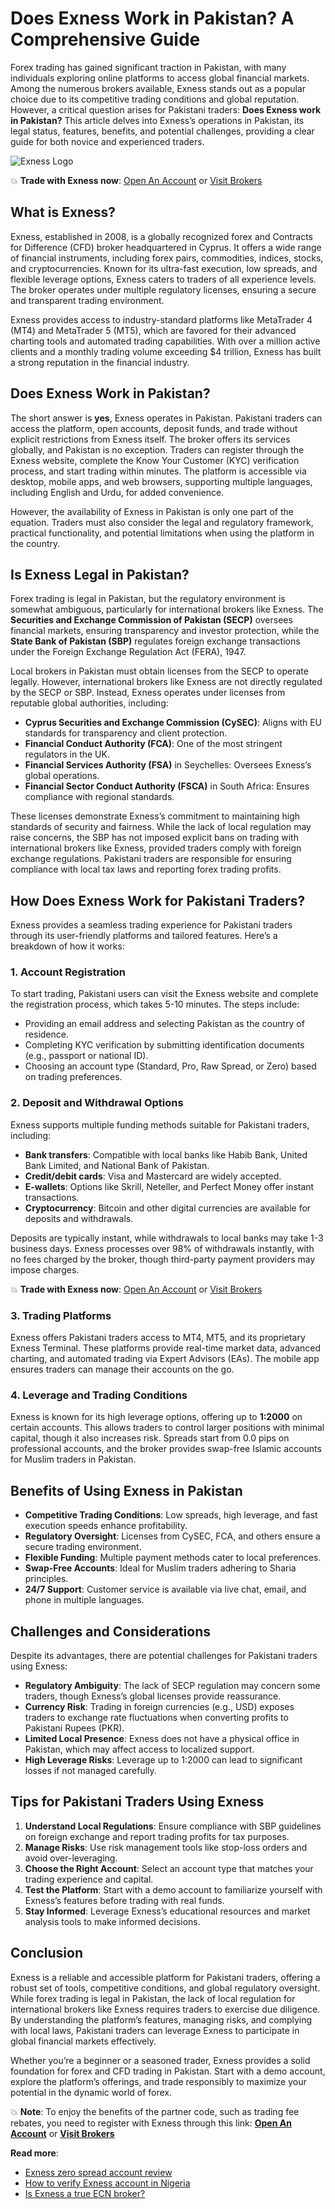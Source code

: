 # Does Exness Work in Pakistan? A Comprehensive Guide

Forex trading has gained significant traction in Pakistan, with many individuals exploring online platforms to access global financial markets. Among the numerous brokers available, Exness stands out as a popular choice due to its competitive trading conditions and global reputation. However, a critical question arises for Pakistani traders: **Does Exness work in Pakistan?** This article delves into Exness’s operations in Pakistan, its legal status, features, benefits, and potential challenges, providing a clear guide for both novice and experienced traders.

![Exness Logo](https://d3dpet1g0ty5ed.cloudfront.net/EN_Spreads_Pay_20less_20keep_20more_2_4_Google_800x800.jpg)

💥 **Trade with Exness now**: [Open An Account](https://one.exnesstrack.org/boarding/sign-up/a/89rj8di4n7) or [Visit Brokers](https://one.exnesstrack.org/a/89rj8di4n7)

## What is Exness?

Exness, established in 2008, is a globally recognized forex and Contracts for Difference (CFD) broker headquartered in Cyprus. It offers a wide range of financial instruments, including forex pairs, commodities, indices, stocks, and cryptocurrencies. Known for its ultra-fast execution, low spreads, and flexible leverage options, Exness caters to traders of all experience levels. The broker operates under multiple regulatory licenses, ensuring a secure and transparent trading environment.

Exness provides access to industry-standard platforms like MetaTrader 4 (MT4) and MetaTrader 5 (MT5), which are favored for their advanced charting tools and automated trading capabilities. With over a million active clients and a monthly trading volume exceeding $4 trillion, Exness has built a strong reputation in the financial industry.

## Does Exness Work in Pakistan?

The short answer is **yes**, Exness operates in Pakistan. Pakistani traders can access the platform, open accounts, deposit funds, and trade without explicit restrictions from Exness itself. The broker offers its services globally, and Pakistan is no exception. Traders can register through the Exness website, complete the Know Your Customer (KYC) verification process, and start trading within minutes. The platform is accessible via desktop, mobile apps, and web browsers, supporting multiple languages, including English and Urdu, for added convenience.

However, the availability of Exness in Pakistan is only one part of the equation. Traders must also consider the legal and regulatory framework, practical functionality, and potential limitations when using the platform in the country.

## Is Exness Legal in Pakistan?

Forex trading is legal in Pakistan, but the regulatory environment is somewhat ambiguous, particularly for international brokers like Exness. The **Securities and Exchange Commission of Pakistan (SECP)** oversees financial markets, ensuring transparency and investor protection, while the **State Bank of Pakistan (SBP)** regulates foreign exchange transactions under the Foreign Exchange Regulation Act (FERA), 1947.

Local brokers in Pakistan must obtain licenses from the SECP to operate legally. However, international brokers like Exness are not directly regulated by the SECP or SBP. Instead, Exness operates under licenses from reputable global authorities, including:

- **Cyprus Securities and Exchange Commission (CySEC)**: Aligns with EU standards for transparency and client protection.
- **Financial Conduct Authority (FCA)**: One of the most stringent regulators in the UK.
- **Financial Services Authority (FSA)** in Seychelles: Oversees Exness’s global operations.
- **Financial Sector Conduct Authority (FSCA)** in South Africa: Ensures compliance with regional standards.

These licenses demonstrate Exness’s commitment to maintaining high standards of security and fairness. While the lack of local regulation may raise concerns, the SBP has not imposed explicit bans on trading with international brokers like Exness, provided traders comply with foreign exchange regulations. Pakistani traders are responsible for ensuring compliance with local tax laws and reporting forex trading profits.

## How Does Exness Work for Pakistani Traders?

Exness provides a seamless trading experience for Pakistani traders through its user-friendly platforms and tailored features. Here’s a breakdown of how it works:

### 1. Account Registration
To start trading, Pakistani users can visit the Exness website and complete the registration process, which takes 5-10 minutes. The steps include:
- Providing an email address and selecting Pakistan as the country of residence.
- Completing KYC verification by submitting identification documents (e.g., passport or national ID).
- Choosing an account type (Standard, Pro, Raw Spread, or Zero) based on trading preferences.

### 2. Deposit and Withdrawal Options
Exness supports multiple funding methods suitable for Pakistani traders, including:
- **Bank transfers**: Compatible with local banks like Habib Bank, United Bank Limited, and National Bank of Pakistan.
- **Credit/debit cards**: Visa and Mastercard are widely accepted.
- **E-wallets**: Options like Skrill, Neteller, and Perfect Money offer instant transactions.
- **Cryptocurrency**: Bitcoin and other digital currencies are available for deposits and withdrawals.

Deposits are typically instant, while withdrawals to local banks may take 1-3 business days. Exness processes over 98% of withdrawals instantly, with no fees charged by the broker, though third-party payment providers may impose charges.

💥 **Trade with Exness now**: [Open An Account](https://one.exnesstrack.org/boarding/sign-up/a/89rj8di4n7) or [Visit Brokers](https://one.exnesstrack.org/a/89rj8di4n7)

### 3. Trading Platforms
Exness offers Pakistani traders access to MT4, MT5, and its proprietary Exness Terminal. These platforms provide real-time market data, advanced charting, and automated trading via Expert Advisors (EAs). The mobile app ensures traders can manage their accounts on the go.

### 4. Leverage and Trading Conditions
Exness is known for its high leverage options, offering up to **1:2000** on certain accounts. This allows traders to control larger positions with minimal capital, though it also increases risk. Spreads start from 0.0 pips on professional accounts, and the broker provides swap-free Islamic accounts for Muslim traders in Pakistan.

## Benefits of Using Exness in Pakistan

- **Competitive Trading Conditions**: Low spreads, high leverage, and fast execution speeds enhance profitability.
- **Regulatory Oversight**: Licenses from CySEC, FCA, and others ensure a secure trading environment.
- **Flexible Funding**: Multiple payment methods cater to local preferences.
- **Swap-Free Accounts**: Ideal for Muslim traders adhering to Sharia principles.
- **24/7 Support**: Customer service is available via live chat, email, and phone in multiple languages.

## Challenges and Considerations

Despite its advantages, there are potential challenges for Pakistani traders using Exness:

- **Regulatory Ambiguity**: The lack of SECP regulation may concern some traders, though Exness’s global licenses provide reassurance.
- **Currency Risk**: Trading in foreign currencies (e.g., USD) exposes traders to exchange rate fluctuations when converting profits to Pakistani Rupees (PKR).
- **Limited Local Presence**: Exness does not have a physical office in Pakistan, which may affect access to localized support.
- **High Leverage Risks**: Leverage up to 1:2000 can lead to significant losses if not managed carefully.

## Tips for Pakistani Traders Using Exness

1. **Understand Local Regulations**: Ensure compliance with SBP guidelines on foreign exchange and report trading profits for tax purposes.
2. **Manage Risks**: Use risk management tools like stop-loss orders and avoid over-leveraging.
3. **Choose the Right Account**: Select an account type that matches your trading experience and capital.
4. **Test the Platform**: Start with a demo account to familiarize yourself with Exness’s features before trading with real funds.
5. **Stay Informed**: Leverage Exness’s educational resources and market analysis tools to make informed decisions.

## Conclusion

Exness is a reliable and accessible platform for Pakistani traders, offering a robust set of tools, competitive conditions, and global regulatory oversight. While forex trading is legal in Pakistan, the lack of local regulation for international brokers like Exness requires traders to exercise due diligence. By understanding the platform’s features, managing risks, and complying with local laws, Pakistani traders can leverage Exness to participate in global financial markets effectively.

Whether you’re a beginner or a seasoned trader, Exness provides a solid foundation for forex and CFD trading in Pakistan. Start with a demo account, explore the platform’s offerings, and trade responsibly to maximize your potential in the dynamic world of forex.

💥 **Note**: To enjoy the benefits of the partner code, such as trading fee rebates, you need to register with Exness through this link: **[Open An Account](https://one.exnesstrack.org/boarding/sign-up/a/89rj8di4n7)** or **[Visit Brokers](https://one.exnesstrack.org/a/89rj8di4n7)**

**Read more**:
- [Exness zero spread account review](https://github.com/AlexMic9/Exness/blob/main/Exness%20Zero%20Spread%20Account%20Review.md)
- [How to verify Exness account in Nigeria](https://github.com/AlexMic9/Exness/blob/main/How%20to%20verify%20Exness%20account%20in%20Nigeria.md)
- [Is Exness a true ECN broker?](https://github.com/AlexMic9/Exness/blob/main/Is%20Exness%20a%20True%20ECN%20Broker%3F%20A%20Comprehensive%20Review.md)
